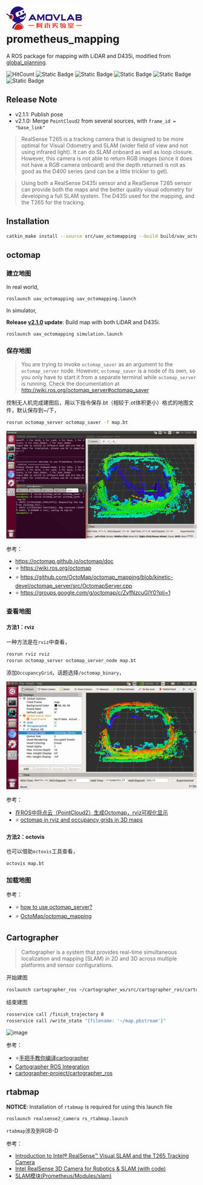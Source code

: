 # ![image](Img/logo_rt_200.png) prometheus_mapping

A ROS package for mapping with LiDAR and D435i, modified from [global_planning](https://github.com/amov-lab/Prometheus/tree/v1.1/Modules/planning/global_planning).

![HitCount](https://img.shields.io/endpoint?url=https%3A%2F%2Fhits.dwyl.com%2FHuaYuXiao%2FUAV_octomapping.json%3Fcolor%3Dpink)
![Static Badge](https://img.shields.io/badge/ROS-melodic-22314E?logo=ros)
![Static Badge](https://img.shields.io/badge/C%2B%2B-14-00599C?logo=cplusplus)
![Static Badge](https://img.shields.io/badge/Python-3.8.10-3776AB?logo=python)
![Static Badge](https://img.shields.io/badge/Ubuntu-18.04.6-E95420?logo=ubuntu)
![Static Badge](https://img.shields.io/badge/NVIDIA-Jetson_Nano-76B900?LOGO=nvidia)


## Release Note

- v2.1.1: Publish pose
- v2.1.0: Merge `PointCloud2` from several sources, with `frame_id = "base_link"`


> RealSense T265 is a tracking camera that is designed to be more optimal for Visual Odometry and SLAM (wider field of view and not using infrared light). It can do SLAM onboard as well as loop closure. However, this camera is not able to return RGB images (since it does not have a RGB camera onboard) and the depth returned is not as good as the D400 series (and can be a little trickier to get).

> Using both a RealSense D435i sensor and a RealSense T265 sensor can provide both the maps and the better quality visual odometry for developing a full SLAM system. The D435i used for the mapping, and the T265 for the tracking.


## Installation

```bash
catkin_make install --source src/uav_octomapping --build build/uav_octomapping
```


## octomap

### 建立地图

In real world,

```bash
roslaunch uav_octomapping uav_octomapping.launch
```

In simulator,

**Release [v2.1.0](https://github.com/HuaYuXiao/uav_octomapping/releases/tag/v2.1.0) update**: Build map with both LiDAR and D435i. 

```bash
roslaunch uav_octomapping simulation.launch
```

### 保存地图

> You are trying to invoke `octomap_saver` as an argument to the `octomap_server` node. However, `octomap_saver` is a node of its own, so you only have to start it from a separate terminal while `octomap_server` is running. Check the documentation at http://wiki.ros.org/octomap_server#octomap_saver

控制无人机完成建图后，用以下指令保存.bt（相较于.ot体积更小）格式的地图文件，默认保存到~/下，

```bash
rosrun octomap_server octomap_saver -f map.bt
```

![image](Log/2024-03-11/%E6%97%A0%E6%A0%87%E9%A2%98.png)

参考：
- https://octomap.github.io/octomap/doc
- ⭐️ https://wiki.ros.org/octomap
- ⭐️ https://github.com/OctoMap/octomap_mapping/blob/kinetic-devel/octomap_server/src/OctomapServer.cpp
- ⭐️ https://groups.google.com/g/octomap/c/ZyfNzcuGlY0?pli=1


### 查看地图

#### 方法1：rviz

一种方法是在`rviz`中查看，

```bash
rosrun rviz rviz
rosrun octomap_server octomap_server_node map.bt
```

添加`OccupancyGrid`，话题选择`/octomap_binary`，

![image](Log/2024-03-15/Snipaste_2024-03-15_14-38-27.png)

参考：
- [在ROS中将点云（PointCloud2）生成Octomap，rviz可视化显示](https://blog.csdn.net/qq_41816368/article/details/133929136)
- ⭐️ [octomap in rviz and occupancy grids in 3D maps](https://robotics.stackexchange.com/questions/41362/octomap-in-rviz-and-occupancy-grids-in-3d-maps)

#### 方法2：octovis

也可以借助`octovis`工具查看，

```bash
octovis map.bt
```


### 加载地图

参考：
- ⭐ [how to use octomap_server?](https://answers.ros.org/question/361841/how-to-use-octomap_server/)
- ⭐ [OctoMap/octomap_mapping](https://github.com/OctoMap/octomap_mapping/blob/kinetic-devel/octomap_server/launch/octomap_tracking_server.launch)



## Cartographer

> Cartographer is a system that provides real-time simultaneous localization and mapping (SLAM) in 2D and 3D across multiple platforms and sensor configurations.

开始建图

```bash
roslaunch cartographer_ros ~/cartographer_ws/src/cartographer_ros/cartographer_ros/launch/demo_backpack_3d.launch
```

结束建图

```bash
rosservice call /finish_trajectory 0
rosservice call /write_state "{filename: '~/map.pbstream'}"
```

![image](https://github.com/HuaYuXiao/UAV-Dynamic-Obstacle-Avoidance/assets/117464811/fb10c834-d753-452b-b0a5-3b5b0b7bae20)

参考：
- ⭐[手把手教你编译cartographer](https://www.bilibili.com/video/BV19P4y1X7Hj)
- [Cartographer ROS Integration](https://google-cartographer-ros.readthedocs.io/en/latest/)
- [cartographer-project/cartographer_ros](https://github.com/cartographer-project/cartographer_ros)


## rtabmap

**NOTICE**: Installation of `rtabmap` is required for using this launch file

<!--
```bash
sudo apt-get install ros-melodic-rtabmap*
```
-->

```bash
roslaunch realsense2_camera rs_rtabmap.launch
```

`rtabmap`涉及到RGB-D

参考：
- [Introduction to Intel® RealSense™ Visual SLAM and the T265 Tracking Camera](https://dev.intelrealsense.com/docs/intel-realsensetm-visual-slam-and-the-t265-tracking-camera)
- [Intel RealSense 3D Camera for Robotics & SLAM (with code)](https://www.robotsforroboticists.com/realsense-usage-robotics-slam/)
- [SLAM模块(Prometheus/Modules/slam)](https://docs.amovlab.com/prometheuswiki/#/src/P450%E4%BD%BF%E7%94%A8%E6%89%8B%E5%86%8C/%E8%BD%AF%E4%BB%B6%E4%BB%8B%E7%BB%8D?id=slam%e6%a8%a1%e5%9d%97prometheusmodulesslam-)

